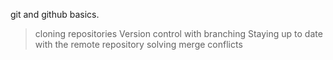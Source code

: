 git and github basics.
> cloning repositories 
>Version control with branching 
>Staying up to date with the remote repository 
>solving merge conflicts 
